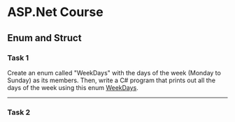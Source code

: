 # ASP.Net Course


## Enum and Struct

### Task 1

Create an enum called "WeekDays" with the days of the week (Monday to Sunday) as its members. Then, write a C# program that prints out all the days of the week using this enum
[WeekDays](https://github.com/d12o6aa/100DaysOfCoding/001/Assignment_01/WeekDays.cs).

---

### Task 2

